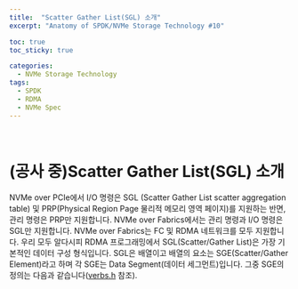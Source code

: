 ```yaml
---
title:  "Scatter Gather List(SGL) 소개"
excerpt: "Anatomy of SPDK/NVMe Storage Technology #10"

toc: true
toc_sticky: true

categories:
  - NVMe Storage Technology
tags:
  - SPDK
  - RDMA
  - NVMe Spec
---
```


<br>

# (공사 중)Scatter Gather List(SGL) 소개

NVMe over PCIe에서 I/O 명령은 SGL (Scatter Gather List scatter aggregation table) 및 PRP(Physical Region Page 물리적 메모리 영역 페이지)를 지원하는 반면, 관리 명령은 PRP만 지원합니다. NVMe over Fabrics에서는 관리 명령과 I/O 명령은 SGL만 지원합니다. NVMe over Fabrics는 FC 및 RDMA 네트워크를 모두 지원합니다. 우리 모두 알다시피 RDMA 프로그래밍에서 SGL(Scatter/Gather List)은 가장 기본적인 데이터 구성 형식입니다. SGL은 배열이고 배열의 요소는 SGE(Scatter/Gather Element)라고 하며 각 SGE는 Data Segment(데이터 세그먼트)입니다. 그중 SGE의 정의는 다음과 같습니다([verbs.h](https://github.com/linux-rdma/rdma-core/blob/master/libibverbs/verbs.h) 참조).
